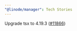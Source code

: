 ```yaml
---
"@linode/manager": Tech Stories
---
```


Upgrade tsx to 4.19.3 ([#11866](https://github.com/linode/manager/pull/11866))
